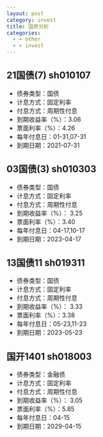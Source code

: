```yaml
---
layout: post
category: invest
title: 国债分析
categories:
  - - other
  - - invest
---
```


## 21国债(7) sh010107 ##

- 债券类型：国债
- 计息方式：固定利率
- 付息方式：周期性付息
- 到期收益率（%）：3.06
- 票面利率（%）：4.26
- 每年付息日：01-31,07-31
- 到期日期：2021-07-31

## 03国债(3) sh010303 ##

- 债券类型：国债
- 计息方式：固定利率
- 付息方式：周期性付息
- 到期收益率（%）：	3.25
- 票面利率（%）：3.40
- 每年付息日：04-17,10-17
- 到期日期：2023-04-17

## 13国债11	sh019311 ##

- 债券类型：国债
- 计息方式：固定利率
- 付息方式：周期性付息
- 到期收益率（%）：	3.33
- 票面利率（%）：3.38
- 每年付息日：05-23,11-23
- 到期日期：2023-05-23

## 国开1401	sh018003 ##

- 债券类型：金融债
- 计息方式：固定利率
- 付息方式：周期性付息
- 到期收益率（%）：	3.05
- 票面利率（%）：5.85
- 每年付息日：04-15
- 到期日期：2029-04-15
